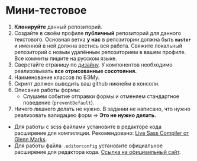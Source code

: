 # Мини-тестовое

1. **Клонируйте** данный репозиторий.
2. Создайте в своём профиле **публичный** репозиторий для данного текстового. Основная ветка **у нас** в репозитории должна быть **`master`** и именной в ней должна вестись вся работа. Свяжите локальный репозиторий с новым удалённым репозиторием в вашем профиле. Все коммиты пишите на русском языке.
3. Сверстайте страницу по [дизайну](https://lrgbx.ru/da73d006). У компонентов необходимо реализовывать **все отрисованные сосотояния.**
4. Наименование классов по БЭМу.
5. Скрипт должен выводить ваш github никнейм в консоли.
6. Описание работы формы:
    - Слушаем событие отправки формы и отменяем стандартное поведение (`preventDefault`).
7. Ничего лишнего делать не нужно. В задании не написано, что нужно реализовать валидацию форм => **Это не нужно делать.**

* Для работы с scss файлами установите в редакторе кода расширение для компиляции. Рекомендовано: [Live Sass Compiler от Glenn Marks](https://lrgbx.ru/c517b999).
* Для работы файла `.editorconfig` установите официальное расширение для редактора кода. [Ссылка на официаильный сайт](https://lrgbx.ru/0841de5b).
